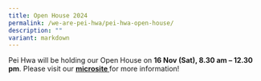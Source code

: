 ```yaml
---
title: Open House 2024
permalink: /we-are-pei-hwa/pei-hwa-open-house/
description: ""
variant: markdown
---
```

<p>Pei Hwa will be holding our Open House on <strong>16 Nov (Sat), 8.30 am – 12.30 pm</strong>.
Please visit our <strong><a href="https://go.gov.sg/phssopenhouse" rel="noopener noreferrer nofollow" target="_blank">microsite </a></strong>for
more information!</p>

